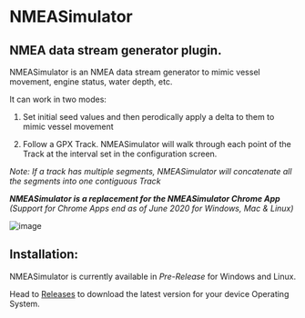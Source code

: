 # NMEASimulator

## NMEA data stream generator plugin.

NMEASimulator is an NMEA data stream generator to mimic vessel movement, engine status, water depth, etc.

It can work in two modes:

1. Set initial seed values and then perodically apply a delta to them to mimic vessel movement

1. Follow a GPX Track. NMEASimulator will walk through each point of the Track at the interval set in the configuration screen.

*Note: If a track has multiple segments, NMEASimulator will concatenate all the segments into one contiguous Track*


_**NMEASimulator is a replacement for the NMEASimulator Chrome App** (Support for Chrome Apps end as of June 2020 for Windows, Mac & Linux)_

![image](https://user-images.githubusercontent.com/38519157/75314330-55c95380-58af-11ea-887c-392dcccbea3a.png)


Installation:
-------------

NMEASimulator is currently available in _Pre-Release_ for Windows and Linux.

Head to [Releases](https://github.com/panaaj/nmeasimulator/releases) to download the latest version for
your device Operating System.


